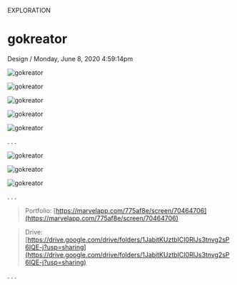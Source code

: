<p class="type">EXPLORATION</p>

# gokreator

<p class="meta">Design  /  Monday, June 8, 2020 4:59:14pm</p>

![gokreator](../assets/images/works/details/239-creco/ilus-2.jpg)

![gokreator](../assets/images/works/details/239-creco/ilus-3.jpg)

![gokreator](../assets/images/works/details/239-creco/ilus-4.jpg)

![gokreator](../assets/images/works/details/239-creco/ilus-5.jpg)

![gokreator](../assets/images/works/details/239-creco/ilus-1.jpg)

<p class="caption">. . .</p>

![gokreator](../assets/images/works/details/239-creco/gokreator.jpg)

![gokreator](../assets/images/works/details/239-creco/gokreator-dashboard.jpg)

![gokreator](../assets/images/works/details/239-creco/gokreator-app.jpg)

<p class="caption">. . .</p>

> Portfolio: [https://marvelapp.com/775af8e/screen/70464706](https://marvelapp.com/775af8e/screen/70464706)

> Drive: [https://drive.google.com/drive/folders/1JabitKUztbICI0RlJs3tnvg2sP6IQE-j?usp=sharing](https://drive.google.com/drive/folders/1JabitKUztbICI0RlJs3tnvg2sP6IQE-j?usp=sharing)

<p class="caption">. . .</p>
